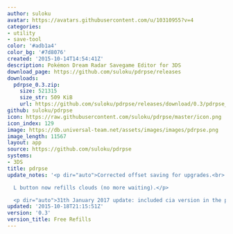 ```yaml
---
author: suloku
avatar: https://avatars.githubusercontent.com/u/10310955?v=4
categories:
- utility
- save-tool
color: '#adb1a4'
color_bg: '#7d8076'
created: '2015-10-14T14:54:41Z'
description: Pokémon Dream Radar Savegame Editor for 3DS
download_page: https://github.com/suloku/pdrpse/releases
downloads:
  pdrpse_0.3.zip:
    size: 521315
    size_str: 509 KiB
    url: https://github.com/suloku/pdrpse/releases/download/0.3/pdrpse_0.3.zip
github: suloku/pdrpse
icon: https://raw.githubusercontent.com/suloku/pdrpse/master/icon.png
icon_index: 129
image: https://db.universal-team.net/assets/images/images/pdrpse.png
image_length: 11567
layout: app
source: https://github.com/suloku/pdrpse
systems:
- 3DS
title: pdrpse
update_notes: '<p dir="auto">Corrected offset saving for upgrades.<br>

  L button now refills clouds (no more waiting).</p>

  <p dir="auto">31th January 2017 update: included cia version in the package.</p>'
updated: '2015-10-18T21:15:51Z'
version: '0.3'
version_title: Free Refills
---
```

